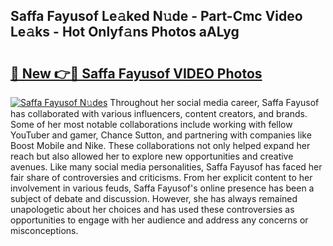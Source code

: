 ## Saffa Fayusof Le𝚊ked N𝚞de - Part-Cmc Video Le𝚊ks - Hot Onlyf𝚊ns Photos aALyg

# <h2><a href="http://ac36321.deff.icu/?id=Saffa+Fayusof">🔗 New 👉🔴 Saffa Fayusof VIDEO Photos</a></h2>

[![Saffa Fayusof N𝚞des](https://i.imgur.com/rIISA9y.gif)](http://ac36321.deff.icu/?id=Saffa+Fayusof)
Throughout her social media career, Saffa Fayusof has collaborated with various influencers, content creators, and brands. Some of her most notable collaborations include working with fellow YouTuber and gamer, Chance Sutton, and partnering with companies like Boost Mobile and Nike. These collaborations not only helped expand her reach but also allowed her to explore new opportunities and creative avenues. Like many social media personalities, Saffa Fayusof has faced her fair share of controversies and criticisms. From her explicit content to her involvement in various feuds, Saffa Fayusof's online presence has been a subject of debate and discussion. However, she has always remained unapologetic about her choices and has used these controversies as opportunities to engage with her audience and address any concerns or misconceptions.
